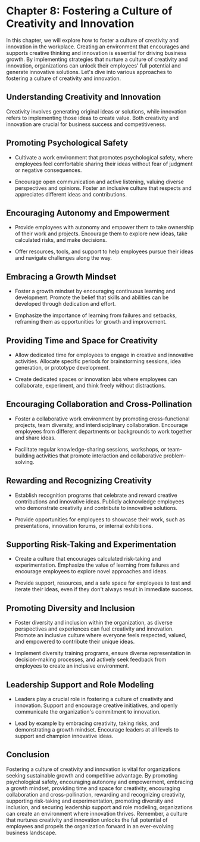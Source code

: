Chapter 8: Fostering a Culture of Creativity and Innovation
===========================================================

In this chapter, we will explore how to foster a culture of creativity and innovation in the workplace. Creating an environment that encourages and supports creative thinking and innovation is essential for driving business growth. By implementing strategies that nurture a culture of creativity and innovation, organizations can unlock their employees' full potential and generate innovative solutions. Let's dive into various approaches to fostering a culture of creativity and innovation.

**Understanding Creativity and Innovation**
-------------------------------------------

Creativity involves generating original ideas or solutions, while innovation refers to implementing those ideas to create value. Both creativity and innovation are crucial for business success and competitiveness.

**Promoting Psychological Safety**
----------------------------------

* Cultivate a work environment that promotes psychological safety, where employees feel comfortable sharing their ideas without fear of judgment or negative consequences.

* Encourage open communication and active listening, valuing diverse perspectives and opinions. Foster an inclusive culture that respects and appreciates different ideas and contributions.

**Encouraging Autonomy and Empowerment**
----------------------------------------

* Provide employees with autonomy and empower them to take ownership of their work and projects. Encourage them to explore new ideas, take calculated risks, and make decisions.

* Offer resources, tools, and support to help employees pursue their ideas and navigate challenges along the way.

**Embracing a Growth Mindset**
------------------------------

* Foster a growth mindset by encouraging continuous learning and development. Promote the belief that skills and abilities can be developed through dedication and effort.

* Emphasize the importance of learning from failures and setbacks, reframing them as opportunities for growth and improvement.

**Providing Time and Space for Creativity**
-------------------------------------------

* Allow dedicated time for employees to engage in creative and innovative activities. Allocate specific periods for brainstorming sessions, idea generation, or prototype development.

* Create dedicated spaces or innovation labs where employees can collaborate, experiment, and think freely without distractions.

**Encouraging Collaboration and Cross-Pollination**
---------------------------------------------------

* Foster a collaborative work environment by promoting cross-functional projects, team diversity, and interdisciplinary collaboration. Encourage employees from different departments or backgrounds to work together and share ideas.

* Facilitate regular knowledge-sharing sessions, workshops, or team-building activities that promote interaction and collaborative problem-solving.

**Rewarding and Recognizing Creativity**
----------------------------------------

* Establish recognition programs that celebrate and reward creative contributions and innovative ideas. Publicly acknowledge employees who demonstrate creativity and contribute to innovative solutions.

* Provide opportunities for employees to showcase their work, such as presentations, innovation forums, or internal exhibitions.

**Supporting Risk-Taking and Experimentation**
----------------------------------------------

* Create a culture that encourages calculated risk-taking and experimentation. Emphasize the value of learning from failures and encourage employees to explore novel approaches and ideas.

* Provide support, resources, and a safe space for employees to test and iterate their ideas, even if they don't always result in immediate success.

**Promoting Diversity and Inclusion**
-------------------------------------

* Foster diversity and inclusion within the organization, as diverse perspectives and experiences can fuel creativity and innovation. Promote an inclusive culture where everyone feels respected, valued, and empowered to contribute their unique ideas.

* Implement diversity training programs, ensure diverse representation in decision-making processes, and actively seek feedback from employees to create an inclusive environment.

**Leadership Support and Role Modeling**
----------------------------------------

* Leaders play a crucial role in fostering a culture of creativity and innovation. Support and encourage creative initiatives, and openly communicate the organization's commitment to innovation.

* Lead by example by embracing creativity, taking risks, and demonstrating a growth mindset. Encourage leaders at all levels to support and champion innovative ideas.

**Conclusion**
--------------

Fostering a culture of creativity and innovation is vital for organizations seeking sustainable growth and competitive advantage. By promoting psychological safety, encouraging autonomy and empowerment, embracing a growth mindset, providing time and space for creativity, encouraging collaboration and cross-pollination, rewarding and recognizing creativity, supporting risk-taking and experimentation, promoting diversity and inclusion, and securing leadership support and role modeling, organizations can create an environment where innovation thrives. Remember, a culture that nurtures creativity and innovation unlocks the full potential of employees and propels the organization forward in an ever-evolving business landscape.
